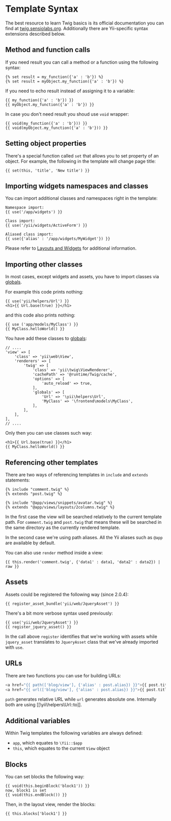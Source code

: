 Template Syntax
===============

The best resource to learn Twig basics is its official documentation you can find at
[twig.sensiolabs.org](http://twig.sensiolabs.org/documentation). Additionally there are Yii-specific syntax extensions
described below.

## Method and function calls

If you need result you can call a method or a function using the following syntax:

```twig
{% set result = my_function({'a' : 'b'}) %}
{% set result = myObject.my_function({'a' : 'b'}) %}
```

If you need to echo result instead of assigning it to a variable:

```twig
{{ my_function({'a' : 'b'}) }}
{{ myObject.my_function({'a' : 'b'}) }}
```

In case you don't need result you shoud use `void` wrapper:

```twig
{{ void(my_function({'a' : 'b'})) }}
{{ void(myObject.my_function({'a' : 'b'})) }}
```

## Setting object properties

There's a special function called `set` that allows you to set property of an object. For example, the following
in the template will change page title:

```twig
{{ set(this, 'title', 'New title') }}
```

## Importing widgets namespaces and classes

You can import additional classes and namespaces right in the template:

```twig
Namespace import:
{{ use('/app/widgets') }}

Class import:
{{ use('/yii/widgets/ActiveForm') }}

Aliased class import:
{{ use({'alias' : '/app/widgets/MyWidget'}) }}
```
Please refer to [Layouts and Widgets](layouts-and-widgets.md) for additional information.


## Importing other classes

In most cases, except widgets and assets, you have to import classes via [globals](additional-configuration.md#globals).
 
For example this code prints nothing:

```
{{ use('yii/helpers/Url') }}
<h1>{{ Url.base(true) }}</h1>
```

and this code also prints nothing:

```
{{ use ('app/models/MyClass') }}  
{{ MyClass.helloWorld() }}
```

You have add these classes to [globals](additional-configuration.md#globals):

```
// ....
'view' => [
    'class' => 'yii\web\View',
    'renderers' => [
        'twig' => [
            'class' => 'yii\twig\ViewRenderer',
            'cachePath' => '@runtime/Twig/cache',
            'options' => [
                'auto_reload' => true,
            ],
            'globals' => [
                'Url' => '\yii\helpers\Url',
                'MyClass' => '\frontend\models\MyClass',
            ],
        ],
    ],
],
// ....
```

Only then you can use classes such way:
```
<h1>{{ Url.base(true) }}</h1>
{{ MyClass.helloWorld() }}
```


## Referencing other templates

There are two ways of referencing templates in `include` and `extends` statements:

```twig
{% include "comment.twig" %}
{% extends "post.twig" %}

{% include "@app/views/snippets/avatar.twig" %}
{% extends "@app/views/layouts/2columns.twig" %}
```

In the first case the view will be searched relatively to the current template path. For `comment.twig` and `post.twig`
that means these will be searched in the same directory as the currently rendered template.

In the second case we're using path aliases. All the Yii aliases such as `@app` are available by default.

You can also use `render` method inside a view:
```
{{ this.render('comment.twig', {'data1' : data1, 'data2' : data2}) | raw }}
```

## Assets

Assets could be registered the following way (since 2.0.4):

```twig
{{ register_asset_bundle('yii/web/JqueryAsset') }}
```

There's a bit more verbose syntax used previously:

```twig
{{ use('yii/web/JqueryAsset') }}
{{ register_jquery_asset() }}
```

In the call above `register` identifies that we're working with assets while `jquery_asset` translates to `JqueryAsset`
class that we've already imported with `use`.

## URLs

There are two functions you can use for building URLs:

```php
<a href="{{ path(['blog/view'], {'alias' : post.alias}) }}">{{ post.title }}</a>
<a href="{{ url(['blog/view'], {'alias' : post.alias}) }}">{{ post.title }}</a>
```

`path` generates relative URL while `url` generates absolute one. Internally both are using [[\yii\helpers\Url::to]].

## Additional variables

Within Twig templates the following variables are always defined:

- `app`, which equates to `\Yii::$app`
- `this`, which equates to the current `View` object
 
## Blocks

You can set blocks the following way:

```twig
{{ void(this.beginBlock('block1')) }}
now, block1 is set
{{ void(this.endBlock()) }}
```

Then, in the layout view, render the blocks:

```twig
{{ this.blocks['block1'] }}
```
